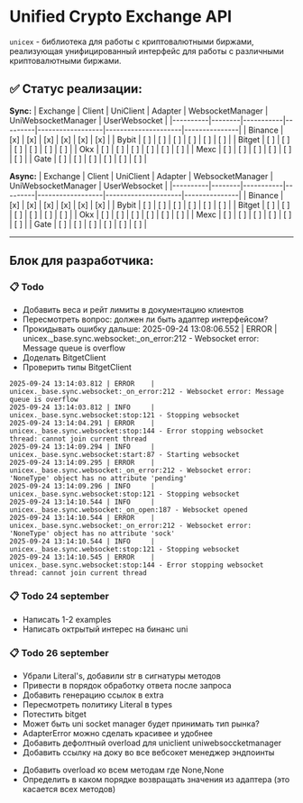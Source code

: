 # Unified Crypto Exchange API

`unicex` - библиотека для работы с криптовалютными биржами, реализующая унифицированный интерфейс для работы с различными криптовалютными биржами.

## ✅ Статус реализации:

**Sync:**
| Exchange | Client | UniClient | Adapter | WebsocketManager | UniWebsocketManager | UserWebsocket |
|----------|--------|-----------|---------|------------------|---------------------|---------------|
| Binance  | [x]    | [x]       | [x]     | [x]              | [x]                 | [x]           |
| Bybit    | [ ]    | [ ]       | [ ]     | [ ]              | [ ]                 | [ ]           |
| Bitget   | [ ]    | [ ]       | [ ]     | [ ]              | [ ]                 | [ ]           |
| Okx      | [ ]    | [ ]       | [ ]     | [ ]              | [ ]                 | [ ]           |
| Mexc     | [ ]    | [ ]       | [ ]     | [ ]              | [ ]                 | [ ]           |
| Gate     | [ ]    | [ ]       | [ ]     | [ ]              | [ ]                 | [ ]           |

**Async:**
| Exchange | Client | UniClient | Adapter | WebsocketManager | UniWebsocketManager | UserWebsocket |
|----------|--------|-----------|---------|------------------|---------------------|---------------|
| Binance  | [x]    | [x]       | [x]     | [x]              | [x]                 | [x]           |
| Bybit    | [ ]    | [ ]       | [ ]     | [ ]              | [ ]                 | [ ]           |
| Bitget   | [ ]    | [ ]       | [ ]     | [ ]              | [ ]                 | [ ]           |
| Okx      | [ ]    | [ ]       | [ ]     | [ ]              | [ ]                 | [ ]           |
| Mexc     | [ ]    | [ ]       | [ ]     | [ ]              | [ ]                 | [ ]           |
| Gate     | [ ]    | [ ]       | [ ]     | [ ]              | [ ]                 | [ ]           |

---

## Блок для разработчика:

### 📋 Todo
- Добавить веса и рейт лимиты в документацию клиентов
- Пересмотреть вопрос: должен ли быть адаптер интерфейсом?
- Прокидывать ошибку дальше: 2025-09-24 13:08:06.552 | ERROR    | unicex._base.sync.websocket:_on_error:212 - Websocket error: Message queue is overflow
- Доделать BitgetClient
- Проверить типы BitgetClient
```
2025-09-24 13:14:03.812 | ERROR    | unicex._base.sync.websocket:_on_error:212 - Websocket error: Message queue is overflow
2025-09-24 13:14:03.812 | INFO     | unicex._base.sync.websocket:stop:121 - Stopping websocket
2025-09-24 13:14:04.291 | ERROR    | unicex._base.sync.websocket:stop:144 - Error stopping websocket thread: cannot join current thread
2025-09-24 13:14:09.294 | INFO     | unicex._base.sync.websocket:start:87 - Starting websocket
2025-09-24 13:14:09.295 | ERROR    | unicex._base.sync.websocket:_on_error:212 - Websocket error: 'NoneType' object has no attribute 'pending'
2025-09-24 13:14:09.296 | INFO     | unicex._base.sync.websocket:stop:121 - Stopping websocket
2025-09-24 13:14:10.544 | INFO     | unicex._base.sync.websocket:_on_open:187 - Websocket opened
2025-09-24 13:14:10.544 | ERROR    | unicex._base.sync.websocket:_on_error:212 - Websocket error: 'NoneType' object has no attribute 'sock'
2025-09-24 13:14:10.544 | INFO     | unicex._base.sync.websocket:stop:121 - Stopping websocket
2025-09-24 13:14:10.545 | ERROR    | unicex._base.sync.websocket:stop:144 - Error stopping websocket thread: cannot join current thread
```

### 📋 Todo 24 september
- Написать 1-2 examples
- Написать октрытый интерес на бинанс uni


### 📋 Todo 26 september
+ Убрали Literal's, добавили str в сигнатуры методов
+ Привести в порядок обработку ответа после запроса
+ Добавить генерацию ссылок в extra
+ Пересмотреть политику Literal в types
+ Потестить bitget
+ Может быть uni socket manager будет принимать тип рынка?
+ AdapterError можно сделать красивее и удобнее
+ Добавить дефолтный overload для uniclient uniwebsoccketmanager
+ Добавить ссылку на доку во все вебсокет менеджер эндпоинты
- Добавить overload ко всем методам где None,None
- Определить в каком порядке возвращать значения из адаптера (это касается всех методов)
